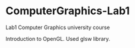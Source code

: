 # ComputerGraphics-Lab1
Lab1 Computer Graphics university course

Introduction to OpenGL.
Used glsw library.
